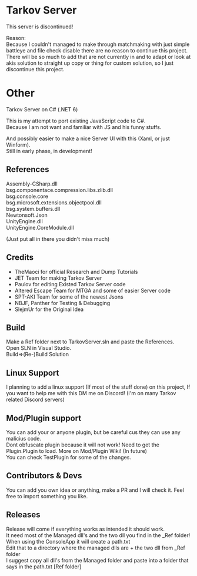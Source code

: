 # Tarkov Server
This server is discontinued!

Reason:\
Because I couldn't managed to make through matchmaking with just simple battleye and file check disable there are no reason to continue this project.\
There will be so much to add that are not currently in and to adapt or look at akis solution to straight up copy or thing for custom solution, so I just discontinue this project.

# Other
Tarkov Server on C# (.NET 6)

This is my attempt to port existing JavaScript code to C#.\
Because I am not want and familiar with JS and his funny stuffs.

And possibly easier to make a nice Server UI with this (Xaml, or just Winform).\
Still in early phase, in development!

## References
Assembly-CSharp.dll\
bsg.componentace.compression.libs.zlib.dll\
bsg.console.core\
bsg.microsoft.extensions.objectpool.dll\
bsg.system.buffers.dll\
Newtonsoft.Json\
UnityEngine.dll\
UnityEngine.CoreModule.dll

(Just put all in there you didn't miss much)

## Credits
- TheMaoci for official Research and Dump Tutorials
- JET Team for making Tarkov Server
- Paulov for editing Existed Tarkov Server code
- Altered Escape Team for MTGA and some of easier Server code
- SPT-AKI Team for some of the newest Jsons
- NBJF, Panther for Testing & Debugging
- SlejmUr for the Original Idea

## Build
Make a Ref folder next to TarkovServer.sln and paste the References.\
Open SLN in Visual Studio.\
Build=>(Re-)Build Solution

## Linux Support
I planning to add a linux support (If most of the stuff done) on this project, If you want to help me with this DM me on Discord!
(I'm on many Tarkov related Discord servers)

## Mod/Plugin support
You can add your or anyone plugin, but be careful cus they can use any malicius code.\
Dont obfuscate plugin because it will not work! Need to get the Plugin.Plugin to load. More on Mod/Plugin Wiki! (In future)\
You can check TestPlugin for some of the changes.

## Contributors & Devs
You can add you own idea or anything, make a PR and I will check it. Feel free to import something you like.

## Releases
Release will come if everything works as intended it should work.\
It need most of the Managed dll's and the two dll you find in the _Ref folder!\
When using the ConsoleApp it will create a path.txt\
Edit that to a directory where the managed dlls are + the two dll from _Ref folder\
I suggest copy all dll's from the Managed folder and paste into a folder that says in the path.txt [Ref folder]

